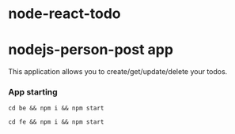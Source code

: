 # node-react-todo
# nodejs-person-post app

This application allows you to create/get/update/delete your todos.

### App starting

```
cd be && npm i && npm start
```

```
cd fe && npm i && npm start
```
